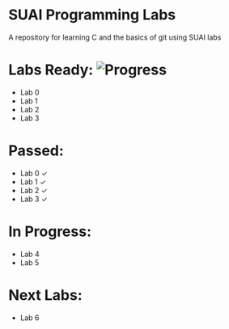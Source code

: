 # SUAI Programming Labs

A repository for learning C and the basics of git using SUAI labs

# Labs Ready: ![Progress](https://progress-bar.dev/4/?scale=7&suffix=%20%2F%207)

* Lab 0
* Lab 1
* Lab 2
* Lab 3

# Passed:

* Lab 0 ✓
* Lab 1 ✓
* Lab 2 ✓
* Lab 3 ✓

# In Progress:

* Lab 4
* Lab 5

# Next Labs:

* Lab 6
